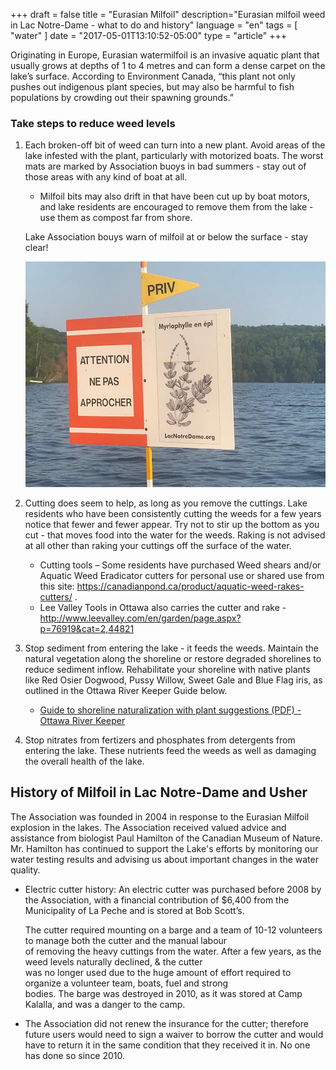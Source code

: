 +++
draft = false
title = "Eurasian Milfoil"
description="Eurasian milfoil weed in Lac Notre-Dame - what to do and history"
language = "en"
tags = [
    "water"
]
date = "2017-05-01T13:10:52-05:00"
type = "article"
+++

Originating in Europe, Eurasian watermilfoil is an invasive aquatic plant that usually grows at depths of 1 to 4 metres and can form a dense carpet on the lake’s surface.  According to Environment Canada, “this plant not only pushes out indigenous plant species, but may also be harmful to fish populations by crowding out their spawning grounds.”

### Take steps to reduce weed levels

1. Each broken-off bit of weed can turn into a new plant. Avoid areas of the lake infested with the plant, particularly with motorized boats. The worst mats are marked by Association buoys in bad summers - stay out of those areas with any kind of boat at all. 

   * Milfoil bits may also drift in that have been cut up by boat motors, and lake residents are encouraged to remove them from the lake - use them as compost far from shore.
   
   Lake Association bouys warn of milfoil at or below the surface - stay clear!
   
   <img src="/assets/img/Buoy.jpg" class="img-fluid py-3" alt="pic of buoy on lake" />

2. Cutting does seem to help, as long as you remove the cuttings. Lake residents who have been consistently cutting the weeds for a few years notice that fewer and fewer appear. Try not to stir up the bottom as you cut - that moves food into the water for the weeds. Raking is not advised at all other than raking your cuttings off the surface of the water.  

    * Cutting tools – Some residents have purchased Weed shears and/or Aquatic Weed Eradicator cutters for personal use or shared use from this site: https://canadianpond.ca/product/aquatic-weed-rakes-cutters/ . 
    * Lee Valley Tools in Ottawa also carries the cutter and rake - http://www.leevalley.com/en/garden/page.aspx?p=76919&cat=2,44821
   
3. Stop sediment from entering the lake - it feeds the weeds. Maintain the natural vegetation along the shoreline or restore degraded shorelines to reduce sediment inflow. Rehabilitate your shoreline with native plants like Red Osier Dogwood, Pussy Willow, Sweet Gale and Blue Flag iris, as outlined in the Ottawa River Keeper Guide below. 

   * [Guide to shoreline naturalization with plant suggestions (PDF) - Ottawa River Keeper](https://www.ottawariverkeeper.ca/wp-content/uploads/2015/09/3_ORK_ShorelineNaturalization_EN.pdf) 
   
4. Stop nitrates from fertizers and phosphates from detergents from entering the lake. These nutrients feed the weeds as well as damaging the overall health of the lake.  

## History of Milfoil in Lac Notre-Dame and Usher

The Association was founded in 2004 in response to the Eurasian Milfoil explosion in the lakes. The Association received valued advice and assistance from biologist Paul Hamilton of the Canadian Museum of Nature. Mr. Hamilton has continued to support the Lake's efforts by monitoring our water testing results and advising us about important changes in the water quality. 

* Electric	cutter	history:	An	electric	cutter	was	purchased	before 2008 by the	Association, with a financial contribution of $6,400 from the Municipality of La Peche	and	is	stored	at	Bob	Scott’s.

   The cutter	required	mounting	on	a	barge and	a	team	of	10-12	volunteers	to	manage	both	the	cutter	and	the	manual	labour	
of	removing	the	heavy	cuttings	from	the	water.	After	a	few	years,	as	the	weed	levels	naturally	declined,	&	the	cutter	
was	no	longer	used	due	to	the	huge	amount	of	effort	required	to	organize	a	volunteer	team,	boats,	fuel	and	strong	
bodies.	 The	 barge	 was	 destroyed	 in	 2010, as	 it	 was	 stored	 at	 Camp	 Kalalla,	 and	 was	 a	 danger	 to	 the	 camp.	 

* The	Association	did	not	 renew	the	insurance for the cutter;	 therefore future	users	would	need	to	sign	a	waiver to	borrow the	cutter and	would	have	to	return	it	in	the	same	condition	that	they	received	it	in.		No	one	has	done	so	since	2010.	
   
